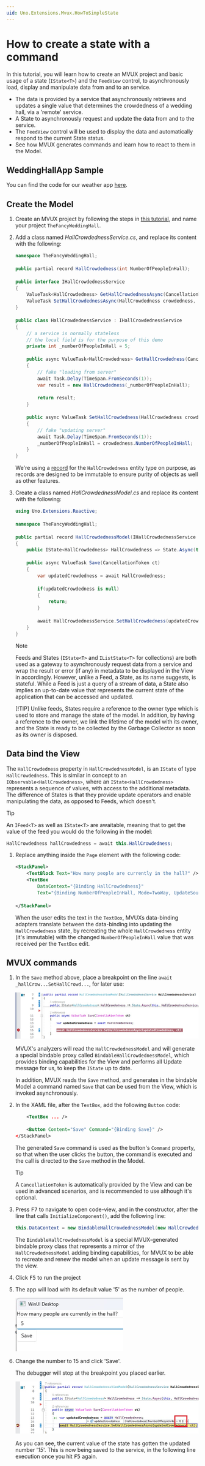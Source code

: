```yaml
---
uid: Uno.Extensions.Mvux.HowToSimpleState
---
```


# How to create a state with a command

In this tutorial, you will learn how to create an MVUX project and basic usage of a state (`IState<T>`) and the `FeedView` control, to asynchronously load, display and manipulate data from and to an service.

- The data is provided by a service that asynchronously retrieves and updates a single value that determines the crowdedness of a wedding hall, via a 'remote' service.
- A State to asynchronously request and update the data from and to the service.
- The `FeedView` control will be used to display the data and automatically respond to the current State status.
- See how MVUX generates commands and learn how to react to them in the Model.

## WeddingHallApp Sample

You can find the code for our weather app [here](https://github.com/unoplatform/Uno.Samples/tree/master/UI/MvuxHowTos/WeddingHallApp).

## Create the Model

1. Create an MVUX project by following the steps in [this tutorial](xref:Uno.Extensions.Mvux.HowToMvuxProject), and name your project `TheFancyWeddingHall`.

1. Add a class named *HallCrowdednessService.cs*, and replace its content with the following:

    ```csharp
    namespace TheFancyWeddingHall;

    public partial record HallCrowdedness(int NumberOfPeopleInHall);

    public interface IHallCrowdednessService
    {
        ValueTask<HallCrowdedness> GetHallCrowdednessAsync(CancellationToken ct);
        ValueTask SetHallCrowdednessAsync(HallCrowdedness crowdedness, CancellationToken ct);
    }

    public class HallCrowdednessService : IHallCrowdednessService
    {
        // a service is normally stateless
        // the local field is for the purpose of this demo
        private int _numberOfPeopleInHall = 5;

        public async ValueTask<HallCrowdedness> GetHallCrowdedness(CancellationToken ct)
        {
            // fake "loading from server"
            await Task.Delay(TimeSpan.FromSeconds(1));
            var result = new HallCrowdedness(_numberOfPeopleInHall);

            return result;
        }

        public async ValueTask SetHallCrowdedness(HallCrowdedness crowdedness, CancellationToken ct)
        {
            // fake "updating server"
            await Task.Delay(TimeSpan.FromSeconds(1));
            _numberOfPeopleInHall = crowdedness.NumberOfPeopleInHall;
        }
    }
    ```

    We're using a [record](https://learn.microsoft.com/dotnet/csharp/language-reference/builtin-types/record) for the `HallCrowdedness` entity type on purpose, as records are designed to be immutable to ensure purity of objects as well as other features.

1. Create a class named *HallCrowdednessModel.cs* and replace its content with the following:

    ```csharp
    using Uno.Extensions.Reactive;

    namespace TheFancyWeddingHall;

    public partial record HallCrowdednessModel(IHallCrowdednessService HallCrowdednessService)
    {
        public IState<HallCrowdedness> HallCrowdedness => State.Async(this, HallCrowdednessService.GetHallCrowdedness);

        public async ValueTask Save(CancellationToken ct)
        {
            var updatedCrowdedness = await HallCrowdedness;

            if(updatedCrowdedness is null)
            {
                return;
            }

            await HallCrowdednessService.SetHallCrowdedness(updatedCrowdedness, ct);
        }
    }
    ```

    > [!NOTE]
    > Feeds and States (`IState<T>` and `IListState<T>` for collections) are both used as a gateway to asynchronously request data from a service and wrap the result or error (if any) in metadata to be displayed in the View in accordingly.
    However, unlike a Feed, a State, as its name suggests, is stateful.
    While a Feed is just a query of a stream of data, a State also implies an up-to-date value that represents the current state of the application that can be accessed and updated.
    >
    > [!TIP]
    > Unlike feeds, States require a reference to the owner type which is used to store and manage the state of the model.
    In addition, by having a reference to the owner, we link the lifetime of the model with its owner, and the State is ready to be collected by the Garbage Collector as soon as its owner is disposed.

## Data bind the View

The `HallCrowdedness` property in `HallCrowdednessModel`, is an `IState` of type `HallCrowdedness`.
This is similar in concept to an `IObservable<HallCrowdedness>`, where an `IState<HallCrowdedness>` represents a sequence of values, with access to the additional metadata.
The difference of States is that they provide update operators and enable manipulating the data, as opposed to Feeds, which doesn't.

> [!TIP]
> An `IFeed<T>` as well as `IState<T>` are awaitable, meaning that to get the value of the feed you would do the following in the model:
>
> ```csharp
> HallCrowdedness hallCrowdedness = await this.HallCrowdedness;
> ```

1. Replace anything inside the `Page` element with the following code:

    ```xml
    <StackPanel>
        <TextBlock Text="How many people are currently in the hall?" />
        <TextBox
            DataContext="{Binding HallCrowdedness}"
            Text="{Binding NumberOfPeopleInHall, Mode=TwoWay, UpdateSourceTrigger=PropertyChanged}" />

    </StackPanel>
    ```

    When the user edits the text in the `TextBox`, MVUXs data-binding adapters translate between the data-binding into updating the `HallCrowdedness` state, by recreating the whole `HallCrowdedness` entity (it's immutable) with the changed `NumberOfPeopleInHall` value that was received per the `TextBox` edit.

## MVUX commands

1. In the `Save` method above, place a breakpoint on the line `await _hallCrow...SetHallCrowd...`, for later use:

    ![A screenshot of a breakpoint added in Visual Studio](../Assets/SimpleState-2.jpg)

    MVUX's analyzers will read the `HallCrowdednessModel` and will generate a special bindable proxy called `BindableHallCrowdednessModel`, which provides binding capabilities for the View and performs all Update message for us, to keep the `IState` up to date.

    In addition, MVUX reads the `Save` method, and generates in the bindable Model a command named `Save` that can be used from the View, which is invoked asynchronously.

1. In the XAML file, after the `TextBox`, add the following `Button` code:

    ```xml
        <TextBox ... />

        <Button Content="Save" Command="{Binding Save}" />
    </StackPanel>
    ```

    The generated `Save` command is used as the button's `Command` property, so that when the user clicks the button, the command is executed and the call is directed to the `Save` method in the Model.

    > [!TIP]
    > A `CancellationToken` is automatically provided by the View and can be used in advanced scenarios, and is recommended to use although it's optional.

1. Press <kbd>F7</kbd> to navigate to open code-view, and in the constructor, after the line that calls `InitializeComponent()`, add the following line:

    ```csharp
    this.DataContext = new BindableHallCrowdednessModel(new HallCrowdednessService());
    ```

    The `BindableHallCrowdednessModel` is a special MVUX-generated bindable proxy class that represents a mirror of the `HallCrowdednessModel` adding binding capabilities, for MVUX to be able to recreate and renew the model when an update message is sent by the view.

1. Click <kbd>F5</kbd> to run the project

1. The app will load with its default value '5' as the number of people.

    ![A screenshot of the app running with the number 5](../Assets/SimpleState-1.jpg)

1. Change the number to 15 and click 'Save'.

    The debugger will stop at the breakpoint you placed earlier. <!--(See step No. x)-->

    ![A screenshot showing Visual Studio stopped at the breakpoint](../Assets/SimpleState-3.jpg)

    As you can see, the current value of the state has gotten the updated number '*15*'. This is now being saved to the service, in the following line execution once you hit <kbd>F5</kbd> again.
